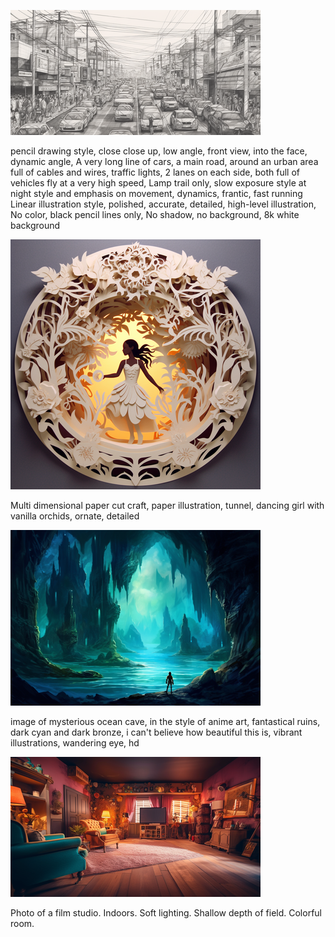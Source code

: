![](thumbnails/pencil-crowd-road.png)

pencil drawing style, close close up, low angle, front view, into the face, dynamic angle, A very long line of cars, a main road, around an urban area full of cables and wires, traffic lights, 2 lanes on each side, both full of vehicles fly at a very high speed, Lamp trail only, slow exposure style at night style and emphasis on movement, dynamics, frantic, fast running Linear illustration style, polished, accurate, detailed, high-level illustration, No color, black pencil lines only, No shadow, no background, 8k white background


![](thumbnails/paper-cut-craft.png)

Multi dimensional paper cut craft, paper illustration, tunnel, dancing girl with vanilla orchids, ornate, detailed


![](thumbnails/ocean-cave-blue.png)

image of mysterious ocean cave, in the style of anime art, fantastical ruins, dark cyan and dark bronze, i can't believe how beautiful this is, vibrant illustrations, wandering eye, hd


![](thumbnails/indoor-colorful.png)

Photo of a film studio. Indoors. Soft lighting. Shallow depth of field. Colorful room.
